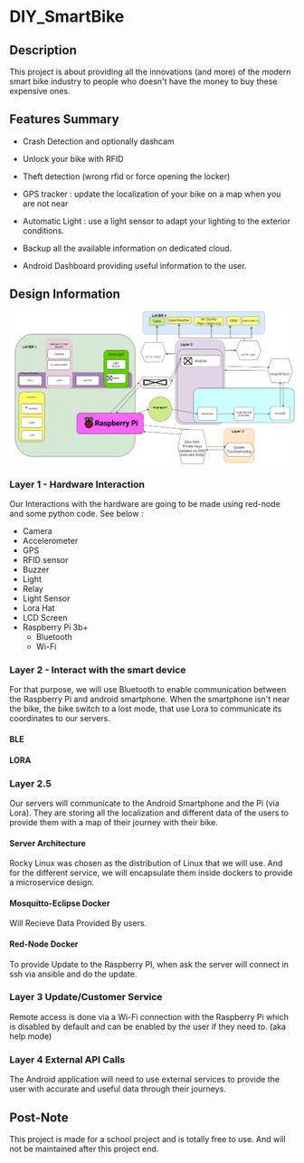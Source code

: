  # DIY_SmartBike
## Description
This project is about providing all the innovations (and more) of the modern smart bike industry to people who doesn't have the money to buy these expensive ones.
## Features Summary 

-  Crash Detection and optionally dashcam

-  Unlock your bike with RFID

-  Theft detection (wrong rfid or force opening the locker)

-  GPS tracker : update the localization of your bike on a map when you are not near 

-  Automatic Light : use a light sensor to adapt your lighting to the exterior conditions.

-  Backup all the available information on dedicated cloud.

-  Android Dashboard providing useful information to the user.
## Design Information
 ![image](https://github.com/Ourouk/DIY_SmartBike/raw/master/IOT.drawio.png)
### Layer 1 - Hardware Interaction
Our Interactions with the hardware are going to be made using red-node and some python code. See below :
- Camera
- Accelerometer
- GPS
- RFID sensor
- Buzzer
- Light
- Relay
- Light Sensor
- Lora Hat
- LCD Screen
- Raspberry Pi 3b+
    - Bluetooth
    - Wi-Fi
### Layer 2 - Interact with the smart device
For that purpose, we will use Bluetooth to enable communication between the Raspberry Pi and android smartphone.
When the smartphone isn't near the bike, the bike switch to a lost mode, that use Lora to communicate its coordinates to our servers.
 #### BLE


#### LORA 


### Layer 2.5
Our servers will communicate to the Android Smartphone and the Pi (via Lora).
They are storing all the localization and different data of the users to provide them with a map of their journey with their bike.
#### Server Architecture
Rocky Linux was chosen as the distribution of Linux that we will use. And for the different service, we will encapsulate them inside  dockers to provide a microservice design.

#### Mosquitto-Eclipse Docker
Will Recieve Data Provided By users.
#### Red-Node Docker
To provide Update to the Raspberry PI, when ask the server will connect in ssh via ansible and do the update.
### Layer 3 Update/Customer Service
Remote access is done via a Wi-Fi connection with the Raspberry Pi which is disabled by default and can be enabled by the user if they need to. (aka help mode)
### Layer 4 External API Calls
The Android application will need to use external services to provide the user with accurate and useful data through their journeys.
## Post-Note
This project is made for a school project and is totally free to use.
And will not be maintained after this project end.
